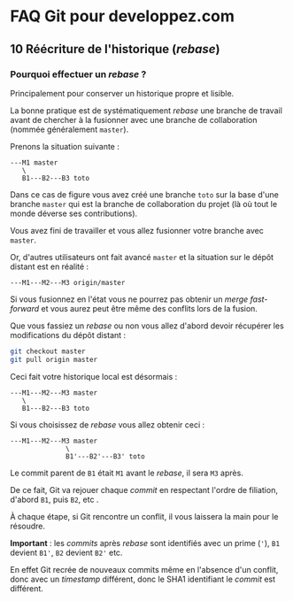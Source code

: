 # FAQ Git pour developpez.com

## 10 Réécriture de l'historique (*rebase*)

### Pourquoi effectuer un *rebase* ?

Principalement pour conserver un historique propre et lisible.

La bonne pratique est de systématiquement *rebase* une branche de travail avant de chercher à la fusionner avec une branche de collaboration (nommée généralement `master`).

Prenons la situation suivante :

```text
---M1 master
   \
   B1---B2---B3 toto
```

Dans ce cas de figure vous avez créé une branche `toto` sur la base d'une branche `master` qui est la branche de collaboration du projet (là où tout le monde déverse ses contributions).

Vous avez fini de travailler et vous allez fusionner votre branche avec `master`.

Or, d'autres utilisateurs ont fait avancé `master` et la situation sur le dépôt distant est en réalité :

```text
---M1---M2---M3 origin/master  
```

Si vous fusionnez en l'état vous ne pourrez pas obtenir un *merge fast-forward* et vous aurez peut être même des conflits lors de la fusion.

Que vous fassiez un *rebase* ou non vous allez d'abord devoir récupérer les modifications du dépôt distant :

```bash
git checkout master
git pull origin master
```

Ceci fait votre historique local est désormais :

```text
---M1---M2---M3 master
   \
   B1---B2---B3 toto
```

Si vous choisissez de *rebase* vous allez obtenir ceci :

```text
---M1---M2---M3 master
              \
              B1'---B2'---B3' toto
```

Le commit parent de `B1` était `M1` avant le *rebase*, il sera `M3` après.

De ce fait, Git va rejouer chaque *commit* en respectant l'ordre de filiation, d'abord `B1`, puis `B2`, etc .

À chaque étape, si Git rencontre un conflit, il vous laissera la main pour le résoudre.

**Important** : les *commits* après *rebase* sont identifiés avec un prime (`'`), `B1` devient `B1'`, `B2` devient `B2'` etc.

En effet Git recrée de nouveaux commits même en l'absence d'un conflit, donc avec un *timestamp* différent, donc le SHA1 identifiant le *commit* est différent.
